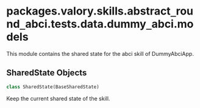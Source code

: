 <a name="packages.valory.skills.abstract_round_abci.tests.data.dummy_abci.models"></a>
# packages.valory.skills.abstract`_`round`_`abci.tests.data.dummy`_`abci.models

This module contains the shared state for the abci skill of DummyAbciApp.

<a name="packages.valory.skills.abstract_round_abci.tests.data.dummy_abci.models.SharedState"></a>
## SharedState Objects

```python
class SharedState(BaseSharedState)
```

Keep the current shared state of the skill.


